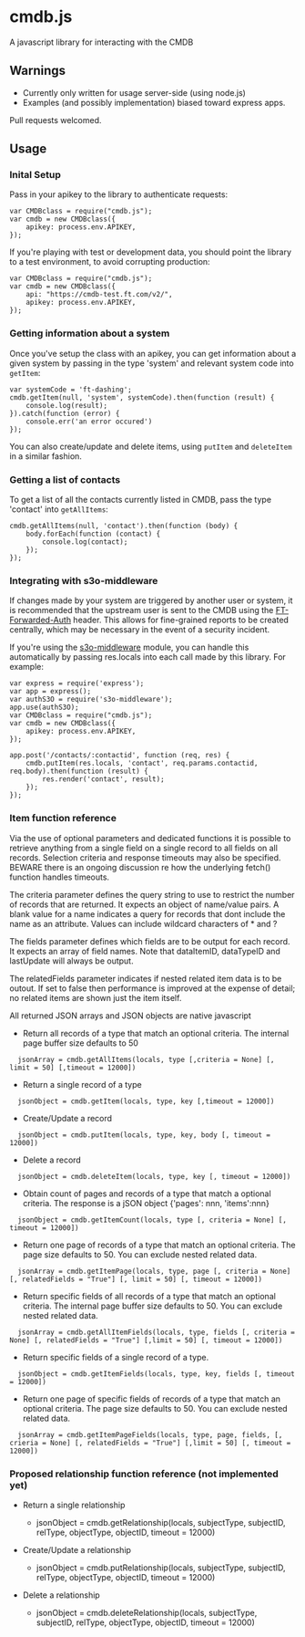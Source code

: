 # cmdb.js
A javascript library for interacting with the CMDB

## Warnings
* Currently only written for usage server-side (using node.js)
* Examples (and possibly implementation) biased toward express apps.

Pull requests welcomed.

## Usage

### Inital Setup
Pass in your apikey to the library to authenticate requests:
```
var CMDBclass = require("cmdb.js");
var cmdb = new CMDBclass({
	apikey: process.env.APIKEY,
});
```

If you're playing with test or development data, you should point the library to a test environment, to avoid corrupting production:
```
var CMDBclass = require("cmdb.js");
var cmdb = new CMDBclass({
	api: "https://cmdb-test.ft.com/v2/",
	apikey: process.env.APIKEY,
});
```

### Getting information about a system
Once you've setup the class with an apikey, you can get information about a given system by passing in the type 'system' and relevant system code into `getItem`:
```
var systemCode = 'ft-dashing';
cmdb.getItem(null, 'system', systemCode).then(function (result) {
	console.log(result);
}).catch(function (error) {
	console.err('an error occured')
});
```
You can also create/update and delete items, using `putItem` and `deleteItem` in a similar fashion.

### Getting a list of contacts
To get a list of all the contacts currently listed in CMDB, pass the type 'contact' into `getAllItems`:
```
cmdb.getAllItems(null, 'contact').then(function (body) {
	body.forEach(function (contact) {
		console.log(contact);
	});
});
```

### Integrating with s3o-middleware
If changes made by your system are triggered by another user or system, it is recommended that the upstream user is sent to the CMDB using the [FT-Forwarded-Auth](https://docs.google.com/document/d/1ecw40CoWSOHFhq8xco5jyq5tBfdqWzH3BXiMCTKVkLw/edit#) header.  This allows for fine-grained reports to be created centrally, which may be necessary in the event of a security incident.

If you're using the [s3o-middleware](https://github.com/Financial-Times/s3o-middleware/) module, you can handle this automatically by passing res.locals into each call made by this library.  For example:
```
var express = require('express');
var app = express();
var authS3O = require('s3o-middleware');
app.use(authS3O);
var CMDBclass = require("cmdb.js");
var cmdb = new CMDBclass({
	apikey: process.env.APIKEY,
});

app.post('/contacts/:contactid', function (req, res) {
	cmdb.putItem(res.locals, 'contact', req.params.contactid, req.body).then(function (result) {
		res.render('contact', result);
	});
});
```

### Item function reference
Via the use of optional parameters and dedicated functions it is possible to retrieve anything from a single field on a single record to all fields on all records. Selection criteria and response timeouts may also be specified.  BEWARE there is an ongoing discussion re how the underlying fetch() function handles timeouts.

The criteria parameter defines the query string to use to restrict the number of records that are returned. It expects an object of name/value pairs. A blank value for a name indicates a query for records that dont include the name as an attribute. Values can include wildcard characters of * and ?

The fields parameter defines which fields are to be output for each record. It expects an array of field names. Note that dataItemID, dataTypeID and lastUpdate will always be output.

The relatedFields parameter indicates if nested related item data is to be outout. If set to false then performance is improved at the expense of detail; no related items are shown just the item itself.

All returned JSON arrays and JSON objects are native javascript

* Return all records of a type that match an optional criteria. The internal page buffer size defaults to 50
```
  jsonArray = cmdb.getAllItems(locals, type [,criteria = None] [, limit = 50] [,timeout = 12000])
```

* Return a single record of a type
```
  jsonObject = cmdb.getItem(locals, type, key [,timeout = 12000])
```

* Create/Update a record
```
  jsonObject = cmdb.putItem(locals, type, key, body [, timeout = 12000])
```

* Delete a record
```
  jsonObject = cmdb.deleteItem(locals, type, key [, timeout = 12000])
```

* Obtain count of pages and records of a type that match a optional criteria. The response is a jSON object {'pages': nnn, 'items':nnn}
```
  jsonObject = cmdb.getItemCount(locals, type [, criteria = None] [, timeout = 12000])
```

* Return one page of records of a type that match an optional criteria. The page size defaults to 50. You can exclude nested related data.
```
  jsonArray = cmdb.getItemPage(locals, type, page [, criteria = None] [, relatedFields = "True"] [, limit = 50] [, timeout = 12000])
```

* Return specific fields of all records of a type that match an optional criteria. The internal page buffer size defaults to 50. You can exclude nested related data.
```
  jsonArray = cmdb.getAllItemFields(locals, type, fields [, criteria = None] [, relatedFields = "True"] [,limit = 50] [, timeout = 12000])
```

* Return specific fields of a single record of a type.
```
  jsonObject = cmdb.getItemFields(locals, type, key, fields [, timeout = 12000])
```

* Return one page of specific fields of records of a type that match an optional criteria. The page size defaults to 50.  You can exclude nested related data.
```
  jsonArray = cmdb.getItemPageFields(locals, type, page, fields, [, crieria = None] [, relatedFields = "True"] [,limit = 50] [, timeout = 12000])
```

### Proposed relationship function reference (not implemented yet)

* Return a single relationship 
  + jsonObject = cmdb.getRelationship(locals, subjectType, subjectID, relType, objectType, objectID, timeout = 12000)

* Create/Update a relationship
  + jsonObject = cmdb.putRelationship(locals, subjectType, subjectID, relType, objectType, objectID, timeout = 12000)

* Delete a relationship
  + jsonObject = cmdb.deleteRelationship(locals, subjectType, subjectID, relType, objectType, objectID, timeout = 12000)
